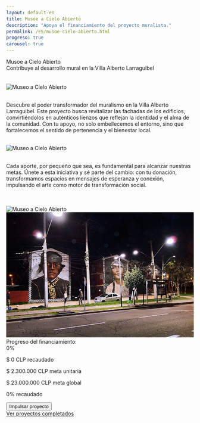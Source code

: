 ```yaml
---
layout: default-es
title: Musoe a Cielo Abierto
description: "Apoya el financiamiento del proyecto muralista."
permalink: /ES/musoe-cielo-abierto.html
progreso: true
carousel: true
---
```


<div class="titulo">Musoe a Cielo Abierto</div>

<div class="subtitulo">Contribuye al desarrollo mural en la Villa Alberto Larraguibel</div>
<br><br>

<!-- Imagen principal (usa el estilo global de .imagen) -->
<div class="imagen">
  <img src="/assets/img/selknam-niñes-01-museo.jpg" alt="Museo a Cielo Abierto" loading="lazy">
</div>
<br>
<p class="parrafo">
  Descubre el poder transformador del muralismo en la Villa Alberto Larraguibel. Este proyecto busca revitalizar las fachadas de los edificios, convirtiéndolos en auténticos lienzos que reflejan la identidad y el alma de la comunidad. Con tu apoyo, no solo embellecemos el entorno, sino que fortalecemos el sentido de pertenencia y el bienestar local.
</p>
<br>
<!-- Imagen principal (usa el estilo global de .imagen) -->
<div class="imagen">
  <img src="/assets/img/selknam-niñes-01-museo.jpg" alt="Museo a Cielo Abierto" loading="lazy">
</div>
<br>
<p class="parrafo">
  Cada aporte, por pequeño que sea, es fundamental para alcanzar nuestras metas. Únete a esta iniciativa y sé parte del cambio: con tu donación, transformamos espacios en mensajes de esperanza y conexión, impulsando el arte como motor de transformación social.
</p>
<br><br>
<!-- Carrusel de imágenes (imagen secundaria) -->
<div class="owl-carousel owl-carousel-large">
  <!-- Ítem 1 -->
  <div class="item item--imagen">
    <div class="imagen">
      <img class="carousel-img" src="/assets/img/selknam-niñes-01-museo.jpg" alt="Museo a Cielo Abierto" loading="lazy">
    </div>
  </div>
  <!-- Ítem 2 -->
  <div class="item item--imagen">
    <div class="imagen">
      <img class="carousel-img" src="/assets/img/mapuchenocturno.jpg" alt="Museo a Cielo Abierto" loading="lazy">
    </div>
  </div>
  <!-- Agrega más ítems según necesites -->
</div>

<!-- Contenedor de la barra de progreso -->
<div class="barra-progreso-container">
  <label for="progreso">Progreso del financiamiento:</label>
  <div class="barra-progreso">
    <div class="barra-progreso-fill" id="progreso-barra">0%</div>
  </div>
  <p id="recaudado">$ 0 CLP recaudado</p>
  <p>$ 2.300.000 CLP meta unitaria</p>
  <p>$ 23.000.000 CLP meta global</p>
  <p id="porcentaje">0% recaudado</p>
</div>

<!-- Botón de donación -->
<form action="https://www.paypal.com/ncp/payment/GX4V3R9TEHJ5G" method="post" target="_blank">
  <input class="pp-GX4V3R9TEHJ5G" type="submit" value="Impulsar proyecto">
</form>

<div class="enlace-container">
  <a href="/ES/en-construccion.html" class="enlace">Ver proyectos completados</a>
</div>


